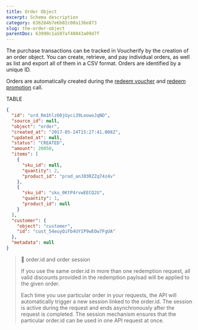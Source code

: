 ```yaml
---
title: Order Object
excerpt: Schema description
category: 636284b7e6b02c00a136e873
slug: the-order-object
parentDoc: 63990c1a507af40043a09d7f
---
```


The purchase transactions can be tracked in Voucherify by the creation of an order object. You can create, retrieve, and pay individual orders, as well as list and export all of them in a CSV format. Orders are identified by a unique ID.

Orders are automatically created during the [redeem voucher](ref:redeem-voucher) and [redeem promotion](ref:redeem-promotion) call.

TABLE

```json Example Response
{
  "id": "ord_Rm1hlzO0jUyci39LoowoJqND",
  "source_id": null,
  "object": "order",
  "created_at": "2017-05-24T15:27:41.008Z",
  "updated_at": null,
  "status": "CREATED",
  "amount": 20050,
  "items": [
    {
      "sku_id": null,
      "quantity": 2,
      "product_id": "prod_anJ03RZZq74z4v"
    },
    {
      "sku_id": "sku_0KtP4rvwEECQ2U",
      "quantity": 1,
      "product_id": null
    }
  ],
  "customer": {
    "object": "customer",
    "id": "cust_54euyQiFb4UYIP9wEOw7FgUA"
  },
  "metadata": null
}
```

> :construction: order.id and order session
>
> If you use the same order.id in more than one redemption request, all valid discounts provided in the redemption payload will be applied to the given order. 
> 
> Each time you use particular order in your requests, the API will automatically trigger a new session linked to the order.id. The session is active during the request and ends asynchronously after the request is completed. The session mechanism ensures that the particular order.id can be used in one API request at once.